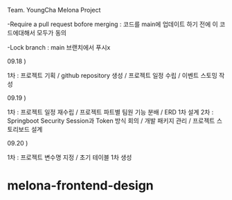 Team. YoungCha Melona Project

<role>

-Require a pull request bofore merging : 코드를 main에 업데이트 하기 전에 이 코드에대해서 모두가 동의 

-Lock branch : main 브랜치에서 푸시x

09.18 )

1차 : 프로젝트 기획 / github repository 생성 / 프로젝트 일정 수립 / 이벤트 스토밍 작성 

09.19 )

1차 : 프로젝트 일정 재수립 / 프로젝트 파트별 팀원 기능 분배 / ERD 1차 설계
2차 : Springboot Security Session과 Token 방식 회의 / 개발 패키지 관리  / 프로젝트 스토리보드 설계

09.20 ) 

1차 : 프로젝트 변수명 지정 / 초기 테이블 1차 생성 
# melona-frontend-design

